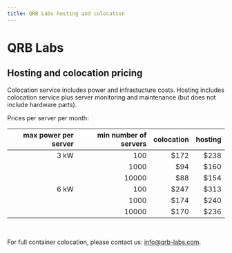 ```yaml
---
title: QRB Labs hosting and colocation
---
```


# QRB Labs

## Hosting and colocation pricing

Colocation service includes power and infrastucture costs.
Hosting includes colocation service plus server monitoring
and maintenance (but does not include hardware parts).

Prices per server per month:

|  max power per server  |  min number of servers  |  colocation  |  hosting  |
| -----------: | -----------------: | ----------: | --------: |
|  3 kW	       |  100               | $172       |	$238    |
|              |  1000              | $94	      | $160    |
|	       |  10000		   | $88	      | $154    |
|  6 kW	       |  100		   | $247	      | $313    |
|              |  1000		   | $174       | $240    |
|              |  10000		   | $170	      | $236    |

<br />

For full container colocation, please contact us: info@qrb-labs.com.